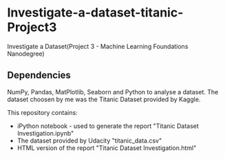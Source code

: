 # Investigate-a-dataset-titanic-Project3
Investigate a Dataset(Project 3 - Machine Learning Foundations Nanodegree)


## Dependencies
NumPy, Pandas, MatPlotlib, Seaborn and Python to analyse a dataset.
The dataset choosen by me was the Titanic Dataset provided by Kaggle.

This repository contains:
- iPython notebook - used to generate the report "Titanic Dataset Investigation.ipynb"
- The dataset provided by Udacity "titanic_data.csv"
- HTML version of the report "Titanic Dataset Investigation.html"

